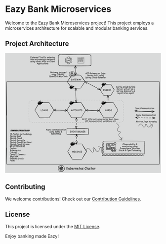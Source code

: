 # Eazy Bank Microservices

Welcome to the Eazy Bank Microservices project! This project employs a microservices architecture for scalable and
modular banking services.

## Project Architecture

![project architecture ](../assests/1%20-%20Microservices.png)

## Contributing

We welcome contributions! Check out our [Contribution Guidelines](CONTRIBUTING.md).

## License

This project is licensed under the [MIT License](LICENSE).

Enjoy banking made Eazy!